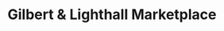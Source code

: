---
title: "Gilbert & Lighthall Marketplace"
url: /prince-edward/gilbert-and-lighthall-marketplace/
shop: gift
---